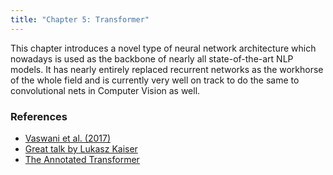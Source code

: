 ```yaml
---
title: "Chapter 5: Transformer"
---
```

This chapter introduces a novel type of neural network architecture which nowadays is used as the backbone of nearly all state-of-the-art NLP models. It has nearly entirely replaced recurrent networks as the workhorse of the whole field and is currently very well on track to do the same to convolutional nets in Computer Vision as well.

<!--more-->

### References 

- [Vaswani et al. (2017)](https://proceedings.neurips.cc/paper/2017/file/3f5ee243547dee91fbd053c1c4a845aa-Paper.pdf)
- [Great talk by Lukasz Kaiser](https://www.youtube.com/watch?v=rBCqOTEfxvg)
- [The Annotated Transformer](https://nlp.seas.harvard.edu/2018/04/03/attention.html)
